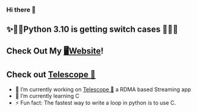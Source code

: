### Hi there 👋
## ✨🎉🎉Python 3.10 is getting switch cases 🎉🎉✨
## Check Out My [🖥Website](https://jirapongpansak.com)!
## Check out [Telescope 🔭](https://github.com/beanfacts/telescope)
- 🔭 I’m currently working on [Telescope 🔭](https://github.com/beanfacts/telescope) a RDMA based Streaming app
- 🌱 I’m currently learning C
- ⚡ Fun fact: The fastest way to write a loop in python is to use C.
<!--
**MaoMaoCake/MaoMaoCake** is a ✨ _special_ ✨ repository because its `README.md` (this file) appears on your GitHub profile.

Here are some ideas to get you started:

- 🔭 I’m currently working on ...
- 🌱 I’m currently learning ...
- 👯 I’m looking to collaborate on ...
- 🤔 I’m looking for help with ...
- 💬 Ask me about ...
- 📫 How to reach me: ...
- 😄 Pronouns: ...
- ⚡ Fun fact: ...
-->
